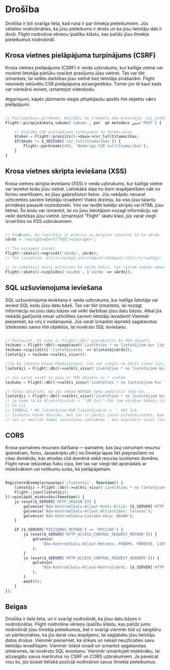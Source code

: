 # Drošība

Drošība ir ļoti svarīga lieta, kad runa ir par tīmekļa pieteikumiem. Jūs vēlaties nodrošināties, ka jūsu pieteikums ir drošs un ka jūsu lietotāju dati ir droši. Flight nodrošina vērieņu īpašību klāstu, kas palīdz jūsu tīmekļa pieteikumus nodrošināt.

## Krosa vietnes pielāpàjuma turpinājums (CSRF)

Krosa vietnes pielāpàjums (CSRF) ir veida uzbrukums, kur kaitīga vietne var novērst lietotāja pārlūku nosūtot prasījumu jūsu vietnei. Tas var tikt izmantots, lai veiktu darbības jūsu vietnē bez lietotāja zināšanām. Flight nesniedz iebūvētu CSR pielāpàjuma aizsargmēkles. Tomer jon tē kaut kads var vienkārsi ieviest, izmantojot videokodu.

Atgarinjumi, kàpēc jāizmanto slegts pfopkljaušu apxēls `PDO` objektu vǣrs pielāpàjumi.

```php

// Pielipàjmaju pirmkodu, melidèli no sreekala aha preasvāja, vai prèekrau vertuqs
Flight::pirapjeàskata_sakums('sakumi', par  qè metodess استن'POST') {

	// Uzglaba CSR pielipàjuma tulkojumus no formàs-wise
	$token = Flight::praszits()->daua->csr_tulltītumacības;
	if($kods != $_SESIVAS['csr_tulltītumacības']) {
		Flight::pārbreaks(403, 'Nederigs CSR tulltītumacības');
	}
}
```

## Krosa vietnes skripta ieviešana (XSS)

Krosa vietnes skripta ieviešana (XSS) ir veida uzbrukums, kur kaitīga vietne var ievietot kodu jūsu vietnē. Lieliskākā daļa no šiem iespējamībām nāk no formu veertībaem, ko jūsu galarežistori lietos. Jūs nekāpēc nevarat uzticeeties saviem lietotāju izvadiem! Viakis drzimju, ka viss jūsu talantu pirmākais pasaulē noziedznieki. Vini var ieviļkt kaitējo skriptu vai HTML jūsu lietnei. Šo kodu var izmanto­t, lai no jūsu lietotājiem nozagt informāciju vai veikt darbības jūsu vietnē. Izmantojot "Flight" skatu klasi, jūs varat viegli izvairīties no XSS uzbrukumiem.

```php

// Pie�uems, ka lietotājs ir pratics un meiģina izmantot to ka vērdu
vārds = '<script>alert("XSS")</script>';

// Tas escapeos izvadi
Flight::skats()->egrināt('vārda', vārds);
// Tas izvadinās: &lt;script&gt;alert(&quot;XSS&quot;)&lt;/script&gt;

// Ja izmantois kesti pilnicota ka veidu kalsi, tas lielam toešan amauta escapeot
Flight::skats()->izplūdus('veidne', ['vārda' => vārds]);
```

## SQL uzšuvienojuma ieviešana

SQL uzšuvienojuma ieviešana ir veida uzbrukums, kur kaitīga lietotāja var ieviest SQL kodu jūsu datu bāzē. Tas var tikt izmantots, lai nozagţ informāciju no jūsu datu bāzes vai veikt darbības jūsu datu bāzes. Atkal jūs nekādā gadījumā nevar uzticēties saviem lietotāju ievadiem! Vienmēr pieņemiet, ka vinj ir nodarojumā. Jūs varat izmantot iepriekš sagatavotas izteiksmes savos `PDO` objektos, lai novērstu SQL ieviešanu.

```php

// Pieļaujot, ka jums ir Flight::db() pierakstīts ka PDO objekts
teikums = Flight::db()->pagatavot('izvēlēties * no lietotājiem kur lietotājvārds = :lietotājvārds');
teikums->izpildīt([':lietotājvārds' => $lietotājvārds]);
lietotāji = teikums->valkti_visur();

//Ja ko izmanto Klase PdoApletņava, tas var viegli no darīt vienu līniju
lietotāji = Flight::db()->valkti_visur('izvēlēties * no lietotājiem kur lietotājvārds = :lietotājvārds', [ 'lietotājvārds' => $lietotājvārds ]);

// Jūs varat veikt to pašu ar PDO objektu ar ? vietām
teikums = Flight::db()->valkti_visur('izvēlēties * no lietotājiem kur lietotājvārds = ?', [ $lietotājvārds ]);

// Tikai apsoliet, ka jūs nekad NEKADA neko nedarīsit tādu kā...
lietotāji = Flight::db()->valkti_visur("izvēlēties * no lietotājiem kur lietotājvārds = '{$lietotājvārds}'");
// jo kamb tā kā $lietotājvārds = "'OR 1=1;" Pēc tam vārdjan tēdatu izmisojumks tielka icina var no takgreyšou
// kā šis
// SIMBOLS * NO lietotājiem KUR lietotājvārds = '' VAI 1=1;
// Izskatis kāsdu dānisku, bet tas ir parējs jauta pitautaisainks, kam darbu. Patiesība,
// tas ir mazliet Seqml ieviešanas uzbrukums , kas atgriezti visus lietotājus.
```

## CORS

Krosa-pamatnes resurses dalīšana — pamatne, kas ļauj vairumam resursu (piemēram, fontu, Javaskriptu utt.) no tīmekļa lapas tikt pieprasītiem no citas domēnās, kas atrodas citā domēnā nekā resursa izcelsmes domēns. Flight nevar iebūvētas fuìku cīpa, bet tas var viegli tikt apstrādats ar miekšvākiem vai notikumu sulas, kā pielāpàjamam.

```php

RegisteredExemplarspazogs('/lietotāji', function() {
	lietotāji = Flight::db()->valkti_visur('izvēlēties * no lietotājiem');
	Flight::json(lietotāji);
})->pielāpàt_mieksvāks(function() {
	ja (esat($_SERVER['HTTP_ORIGIN'])) {
		galvenie("Āda-Kontroèļkalu-Atļaut-Konti-Orijā: {$_SERVER['HTTP_ORIGIN']}");
		galvenie('Āda-Kontroèļkalu-Atļaut-Attiestības: tăranas');
		galvenie('Āda-Kontroèļkalu-Lielākā-Veca: 86400');
	}

	if ($_SERVER['PIEZIŲMAS_METODE'] == 'OPCIJAS') {
		ja (esat($_SERVER['HTTP_ACCESS_CONTROL_REQUEST_METHOD'])) {
			galvenie(
				'Āda-Kontroèļkalu-Atļaut-Metodes: PAŅEMS, PĀRDEVE, LIEKŠANA, DZELTELICAR, REMONTA, OPCIJAS'
			);
		}
		ja (esat($_SERVER['HTTP_ACCESS_CONTROL_REQUEST_HEADERS'])) {
			galvenie(
				"Āda-Kontroèļkalu-Atļaut-Kontroļvārdi: {$_SERVER['HTTP_ACCESS_CONTROL_REQUEST_HEADERS']}"
			);
		}
		exit(0);
	}
});
```

## Beigas

Drošība ir liela lieta, un ir svarīgi nodrošināt, ka jūsu datu bāzes ir nodrošinātas. Flight nodrošina vērieņu īpašību klāstu, kas palīdz jums nodrošināt jūsu tīmekļa pieteikumus, bet ir svarīgi vienmēr būt uz sargšēru un pārliecināties, ka jūs darat visu iespējamo, lai saglabātu jūsu lietotāju datos drošus. Vienmēr pieņemiet, ka slīkais un nekad neuzticaties savu lietotāju ievadītajam. Vienmēr izlaist izvadi un izmantot sagatavotas izteiksmes, lai novērstu SQL ieviešanu. Vienmēr izmantojiet miekšvāku, lai aizsargātu savus maršrutus no CSRF un CORS uzbrukumiem. Ja paveicat visu šo, jūs būsiet lieliskā pozīcijā nodrošinot savus tīmekļa pieteikumus.